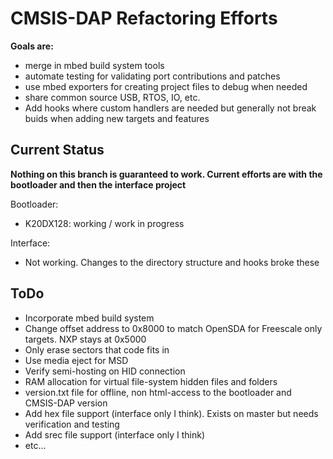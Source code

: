 CMSIS-DAP Refactoring Efforts
============================
**Goals are:**

- merge in mbed build system tools
- automate testing for validating port contributions and patches
- use mbed exporters for creating project files to debug when needed
- share common source USB, RTOS, IO, etc. 
- Add hooks where custom handlers are needed but generally not break buids when adding new targets and features

Current Status
-------------
**Nothing on this branch is guaranteed to work. Current efforts are with the bootloader and then the interface project**

Bootloader:

- K20DX128: working / work in progress

Interface:

- Not working. Changes to the directory structure and hooks broke these

ToDo
------

- Incorporate mbed build system
- Change offset address to 0x8000 to match OpenSDA for Freescale only targets. NXP stays at 0x5000
- Only erase sectors that code fits in
- Use media eject for MSD
- Verify semi-hosting on HID connection
- RAM allocation for virtual file-system hidden files and folders
- version.txt file for offline, non html-access to the bootloader and CMSIS-DAP version
- Add hex file support (interface only I think). Exists on master but needs verification and testing
- Add srec file support (interface only I think)
- etc...

<!---

**Contribution is welcomed on this branch**

Documentation
-------------
* [Porting the FW to new boards](http://mbed.org/handbook/cmsis-dap-interface-firmware)

Community
---------
For discussing the development of the CMSIS-DAP Interface Firmware please join our [mbed-devel mailing list](https://groups.google.com/forum/?fromgroups#!forum/mbed-devel).
-->
